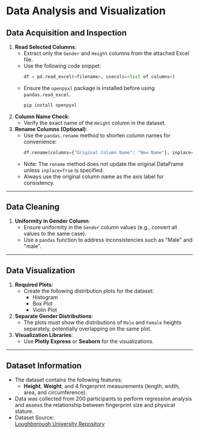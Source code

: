 
# Data Analysis and Visualization

## Data Acquisition and Inspection
1. **Read Selected Columns**:  
   - Extract only the `Gender` and `Height` columns from the attached Excel file.  
   - Use the following code snippet:  
     ```python
     df = pd.read_excel(<filename>, usecols=<list of columns>)
     ```
   - Ensure the `openpyxl` package is installed before using `pandas.read_excel`.  
     ```bash
     pip install openpyxl
     ```
2. **Column Name Check**:  
   - Verify the exact name of the `Height` column in the dataset.  
3. **Rename Columns (Optional)**:  
   - Use the `pandas.rename` method to shorten column names for convenience:  
     ```python
     df.rename(columns={"Original Column Name": "New Name"}, inplace=True)
     ```
   - Note: The `rename` method does not update the original DataFrame unless `inplace=True` is specified.  
   - Always use the original column name as the axis label for consistency.

---

## Data Cleaning
1. **Uniformity in Gender Column**:  
   - Ensure uniformity in the `Gender` column values (e.g., convert all values to the same case).  
   - Use a `pandas` function to address inconsistencies such as "Male" and "male".

---

## Data Visualization
1. **Required Plots**:  
   - Create the following distribution plots for the dataset:
     - Histogram
     - Box Plot
     - Violin Plot  
2. **Separate Gender Distributions**:  
   - The plots must show the distributions of `Male` and `Female` heights separately, potentially overlapping on the same plot.  
3. **Visualization Libraries**:  
   - Use **Plotly Express** or **Seaborn** for the visualizations.

---

## Dataset Information
- The dataset contains the following features:
  - **Height**, **Weight**, and 4 fingerprint measurements (length, width, area, and circumference).
- Data was collected from 200 participants to perform regression analysis and assess the relationship between fingerprint size and physical stature.
- Dataset Source:  
  [Loughborough University Repository](https://repository.lboro.ac.uk/articles/dataset/Height_weight_and_fingerprint_measurements_collected_from_200_participants/7539206)
